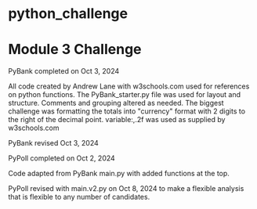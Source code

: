 # python_challenge
# Module 3 Challenge

PyBank completed on Oct 3, 2024

All code created by Andrew Lane with w3schools.com used for references on python functions.
The PyBank_starter.py file was used for layout and structure. Comments and grouping altered as needed.
The biggest challenge was formatting the totals into "currency" format with 2 digits to the right of the decimal point. variable:,.2f was used as supplied by w3schools.com

PyBank revised Oct 3, 2024

PyPoll completed on Oct 2, 2024

Code adapted from PyBank main.py with added functions at the top.

PyPoll revised with main.v2.py on Oct 8, 2024 to make a flexible analysis that is flexible to any number of candidates.
